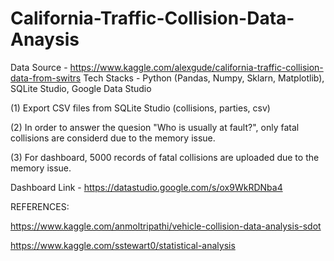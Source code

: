 # California-Traffic-Collision-Data-Anaysis

Data Source - https://www.kaggle.com/alexgude/california-traffic-collision-data-from-switrs
Tech Stacks - Python (Pandas, Numpy, Sklarn, Matplotlib), SQLite Studio, Google Data Studio

(1) Export CSV files from SQLite Studio (collisions, parties, csv)

(2) In order to answer the quesion "Who is usually at fault?", only fatal collisions are considerd due to the memory issue.

(3) For dashboard, 5000 records of fatal collisions are uploaded due to the memory issue.

Dashboard Link - https://datastudio.google.com/s/ox9WkRDNba4

REFERENCES:

https://www.kaggle.com/anmoltripathi/vehicle-collision-data-analysis-sdot

https://www.kaggle.com/sstewart0/statistical-analysis
